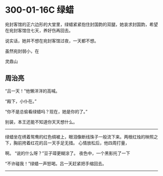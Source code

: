 # 300-01-16C 绿蜡

宛封客馆的正六边形的大堂里，绿蜡紧紧抱住封国韵的双腿，她哀求封国韵，希望在宛封客馆住七天，养好伤再回去。

说实话，她并不想在宛封客馆过夜，一天都不想。




虽然宛封弱小，在

灵鼎山




## 周治亮

“吕一天！”他懒洋洋的高喊。

“殿下，小仆在。”

“你不是总偷看绿蜡吗？现在，她是你的了。”

别装，本王还能不知道你天天想什么。

***

绿蜡坐在绣着鸳鸯的红色绸被上，眼泪像断线珠子一般流下来。两根红烛的映照之下，胸前挎着红花的吕一天手足无措。
心情放松后，他四周打量，

啊。
“说的什么呀？”豆子璋更糊涂了。
夜色中，一个黑影托了一下

“不许碰我！”绿蜡一声怒喝。吕一天赶紧把手缩回去。


***


